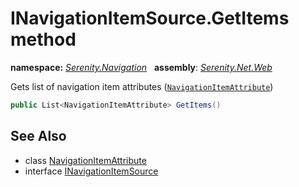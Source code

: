 # INavigationItemSource.GetItems method
**namespace:** *[Serenity.Navigation](../../README.md#serenity.navigation-namespace)*   **assembly**: *[Serenity.Net.Web](../../README.md)*

Gets list of navigation item attributes ([`NavigationItemAttribute`](../NavigationItemAttribute.md))

```csharp
public List<NavigationItemAttribute> GetItems()
```

## See Also

* class [NavigationItemAttribute](../NavigationItemAttribute.md)
* interface [INavigationItemSource](../INavigationItemSource.md)